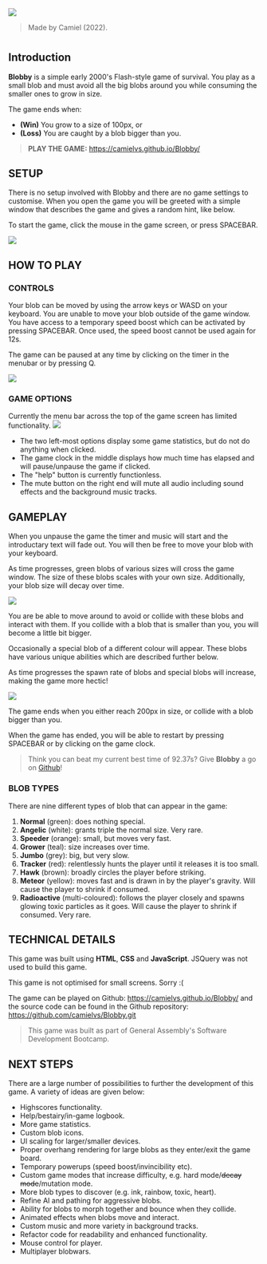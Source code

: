 <img src="assets/screenshots/title.png">

> Made by Camiel (2022).

# 

## Introduction

**Blobby** is a simple early 2000's Flash-style game of survival. You play as a small blob and must avoid all the big blobs around you while consuming the smaller ones to grow in size.

The game ends when:
- **(Win)** You grow to a size of 100px, or 
- **(Loss)** You are caught by a blob bigger than you.

> **PLAY THE GAME:** https://camielvs.github.io/Blobby/

## SETUP

There is no setup involved with Blobby and there are no game settings to customise. When you open the game you will be greeted with a simple window that describes the game and gives a random hint, like below.

To start the game, click the mouse in the game screen, or press SPACEBAR.

<img src="assets/screenshots/setupScreen.png">

## HOW TO PLAY

### CONTROLS
Your blob can be moved by using the arrow keys or WASD on your keyboard. You are unable to move your blob outside of the game window.
You have access to a temporary speed boost which can be activated by pressing SPACEBAR. Once used, the speed boost cannot be used again for 12s.

The game can be paused at any time by clicking on the timer in the menubar or by pressing Q.

<img src="assets/screenshots/gamePaused.png">

### GAME OPTIONS
Currently the menu bar across the top of the game screen has limited functionality.
<img src="assets/screenshots/menubar.png">

- The two left-most options display some game statistics, but do not do anything when clicked.
- The game clock in the middle displays how much time has elapsed and will pause/unpause the game if clicked.
- The "help" button is currently functionless.
- The mute button on the right end will mute all audio including sound effects and the background music tracks.


## GAMEPLAY
When you unpause the game the timer and music will start and the introductary text will fade out. You will then be free to move your blob with your keyboard.

As time progresses, green blobs of various sizes will cross the game window. The size of these blobs scales with your own size. Additionally, your blob size will decay over time.

<img src="assets/screenshots/gameplay.png">

You are be able to move around to avoid or collide with these blobs and interact with them. If you collide with a blob that is smaller than you, you will become a little bit bigger.

Occasionally a special blob of a different colour will appear. These blobs have various unique abilities which are described further below.

As time progresses the spawn rate of blobs and special blobs will increase, making the game more hectic!

<img src="assets/screenshots/gameOver.png">

The game ends when you either reach 200px in size, or collide with a blob bigger than you.

When the game has ended, you will be able to restart by pressing SPACEBAR or by clicking on the game clock.

> Think you can beat my current best time of 92.37s? Give **Blobby** a go on [Github](https://camielvs.github.io/Blobby/)!

### BLOB TYPES
There are nine different types of blob that can appear in the game:

1. **Normal** (green): does nothing special.
2. **Angelic** (white): grants triple the normal size. Very rare.
3. **Speeder** (orange): small, but moves very fast.
4. **Grower** (teal): size increases over time.
5. **Jumbo** (grey): big, but very slow.
6. **Tracker** (red): relentlessly hunts the player until it releases it is too small.
7. **Hawk** (brown): broadly circles the player before striking.
8. **Meteor** (yellow): moves fast and is drawn in by the player's gravity. Will cause the player to shrink if consumed.
9. **Radioactive** (multi-coloured): follows the player closely and spawns glowing toxic particles as it goes. Will cause the player to shrink if consumed. Very rare.

## TECHNICAL DETAILS
This game was built using **HTML**, **CSS** and **JavaScript**. JSQuery was not used to build this game.

This game is not optimised for small screens. Sorry :(

The game can be played on Github: https://camielvs.github.io/Blobby/
and the source code can be found in the Github repository: https://github.com/camielvs/Blobby.git

> This game was built as part of General Assembly's Software Development Bootcamp.


## NEXT STEPS
There are a large number of possibilities to further the development of this game. A variety of ideas are given below:
- Highscores functionality.
- Help/bestairy/in-game logbook.
- More game statistics.
- Custom blob icons.
- UI scaling for larger/smaller devices.
- Proper overhang rendering for large blobs as they enter/exit the game board.
- Temporary powerups (speed boost/invincibility etc).
- Custom game modes that increase difficulty, e.g. hard mode/~~decay mode~~/mutation mode.
- More blob types to discover (e.g. ink, rainbow, toxic, heart).
- Refine AI and pathing for aggressive blobs.
- Ability for blobs to morph together and bounce when they collide.
- Animated effects when blobs move and interact.
- Custom music and more variety in background tracks.
- Refactor code for readability and enhanced functionality.
- Mouse control for player.
- Multiplayer blobwars.
